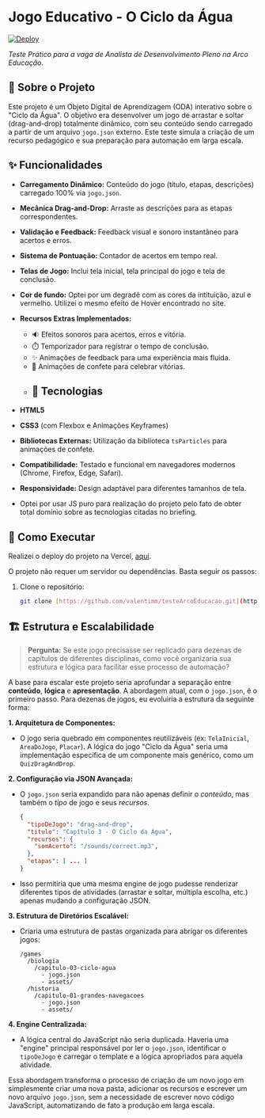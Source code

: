 # Jogo Educativo - O Ciclo da Água

[![Deploy](https://img.shields.io/badge/Acessar%20o%20Jogo-f05a41?style=for-the-badge)](https://arcoeducacaoteste.mvalentim.dev/)

*Teste Prático para a vaga de Analista de Desenvolvimento Pleno na Arco Educação.*

## 🎯 Sobre o Projeto

Este projeto é um Objeto Digital de Aprendizagem (ODA) interativo sobre o "Ciclo da Água". O objetivo era desenvolver um jogo de arrastar e soltar (drag-and-drop) totalmente dinâmico, com seu conteúdo sendo carregado a partir de um arquivo `jogo.json` externo. Este teste simula a criação de um recurso pedagógico e sua preparação para automação em larga escala.

## ✨ Funcionalidades

- **Carregamento Dinâmico:** Conteúdo do jogo (título, etapas, descrições) carregado 100% via `jogo.json`.
- **Mecânica Drag-and-Drop:** Arraste as descrições para as etapas correspondentes.
- **Validação e Feedback:** Feedback visual e sonoro instantâneo para acertos e erros.
- **Sistema de Pontuação:** Contador de acertos em tempo real.
- **Telas de Jogo:** Inclui tela inicial, tela principal do jogo e tela de conclusão.
- **Cor de fundo:** Optei por um degradê com as cores da intituição, azul e vermelho. Utilizei o mesmo efeito de Hover encontrado no site.
- **Recursos Extras Implementados:**
    - 🔉 Efeitos sonoros para acertos, erros e vitória.
    - ⏱️ Temporizador para registrar o tempo de conclusão.
    - ✨ Animações de feedback para uma experiência mais fluida.
    - 🎊 Animações de confete para celebrar vitórias.
  - ## 🚀 Tecnologias

- **HTML5**
- **CSS3** (com Flexbox e Animações Keyframes)
- **Bibliotecas Externas:** Utilização da biblioteca `tsParticles` para animações de confete.
- **Compatibilidade:** Testado e funcional em navegadores modernos (Chrome, Firefox, Edge, Safari).
- **Responsividade:** Design adaptável para diferentes tamanhos de tela.
- Optei por usar JS puro para realização do projeto pelo fato de obter total domínio sobre as tecnologias citadas no briefing.
## 🏁 Como Executar

Realizei o deploy do projeto na Vercel, [aqui](https://arcoeducacaoteste.mvalentim.dev/).

O projeto não requer um servidor ou dependências. Basta seguir os passos:

1. Clone o repositório:
   ```bash
   git clone [https://github.com/valentimm/testeArcoEducacao.git](https://github.com/valentimm/testeArcoEducacao.git)

## 🏗️ Estrutura e Escalabilidade

> **Pergunta:** Se este jogo precisasse ser replicado para dezenas de capítulos de diferentes disciplinas, como você organizaria sua estrutura e lógica para facilitar esse processo de automação?

A base para escalar este projeto seria aprofundar a separação entre **conteúdo**, **lógica** e **apresentação**. A abordagem atual, com o `jogo.json`, é o primeiro passo. Para dezenas de jogos, eu evoluiria a estrutura da seguinte forma:

**1. Arquitetura de Componentes:**
   - O jogo seria quebrado em componentes reutilizáveis (ex: `TelaInicial`, `AreaDoJogo`, `Placar`). A lógica do jogo "Ciclo da Água" seria uma implementação específica de um componente mais genérico, como um `QuizDragAndDrop`.

**2. Configuração via JSON Avançada:**
   - O `jogo.json` seria expandido para não apenas definir o *conteúdo*, mas também o *tipo* de jogo e seus *recursos*.
     ```json
     {
       "tipoDeJogo": "drag-and-drop",
       "titulo": "Capítulo 3 - O Ciclo da Água",
       "recursos": {
         "somAcerto": "/sounds/correct.mp3",
       },
       "etapas": [ ... ]
     }
     ```
   - Isso permitiria que uma mesma engine de jogo pudesse renderizar diferentes tipos de atividades (arrastar e soltar, múltipla escolha, etc.) apenas mudando a configuração JSON.

**3. Estrutura de Diretórios Escalável:**
   - Criaria uma estrutura de pastas organizada para abrigar os diferentes jogos:
     ```
     /games
       /biologia
         /capitulo-03-ciclo-agua
           - jogo.json
           - assets/
       /historia
         /capitulo-01-grandes-navegacoes
           - jogo.json
           - assets/
     ```

**4. Engine Centralizada:**
   - A lógica central do JavaScript não seria duplicada. Haveria uma "engine" principal responsável por ler o `jogo.json`, identificar o `tipoDeJogo` e carregar o template e a lógica apropriados para aquela atividade.

Essa abordagem transforma o processo de criação de um novo jogo em simplesmente criar uma nova pasta, adicionar os recursos e escrever um novo arquivo `jogo.json`, sem a necessidade de escrever novo código JavaScript, automatizando de fato a produção em larga escala.
